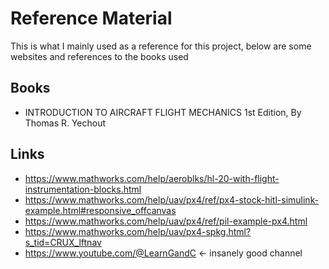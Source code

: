 # Reference Material
This is what I mainly used as a reference for this project, below are some websites and references to the books used
## Books
- INTRODUCTION TO AIRCRAFT FLIGHT MECHANICS 1st Edition, By Thomas R. Yechout
## Links
- https://www.mathworks.com/help/aeroblks/hl-20-with-flight-instrumentation-blocks.html
- https://www.mathworks.com/help/uav/px4/ref/px4-stock-hitl-simulink-example.html#responsive_offcanvas
- https://www.mathworks.com/help/uav/px4/ref/pil-example-px4.html
- https://www.mathworks.com/help/uav/px4-spkg.html?s_tid=CRUX_lftnav 
- https://www.youtube.com/@LearnGandC <- insanely good channel
